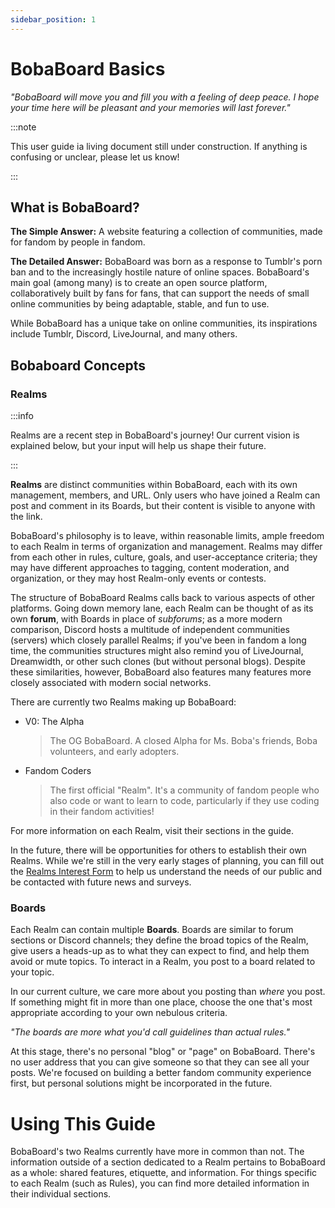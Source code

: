 ```yaml
---
sidebar_position: 1
---
```

# BobaBoard Basics

_"BobaBoard will move you and fill you with a feeling of deep peace. I hope your time here will be pleasant and your memories will last forever."_

:::note
 
This user guide ia living document still under construction. If anything is confusing or unclear, please let us know!
 
:::

## What is BobaBoard?
**The Simple Answer:** A website featuring a collection of communities, made for fandom by people in fandom.

**The Detailed Answer:** BobaBoard was born as a response to Tumblr's porn ban and to the increasingly hostile nature of online spaces. BobaBoard's main goal (among many) is to create an open source platform, collaboratively built by fans for fans, that can support the needs of small online communities by being adaptable, stable, and fun to use.

While BobaBoard has a unique take on online communities, its inspirations include Tumblr, Discord, LiveJournal, and many others.

## Bobaboard Concepts
### Realms
:::info

Realms are a recent step in BobaBoard's journey! Our current vision is explained below, but your input will help us shape their future.

:::

**Realms** are distinct communities within BobaBoard, each with its own management, members, and URL. Only users who have joined a Realm can post and comment in its Boards, but their content is visible to anyone with the link.

BobaBoard's philosophy is to leave, within reasonable limits, ample freedom to each Realm in terms of organization and management. Realms may differ from each other in rules, culture, goals, and user-acceptance criteria; they may have different approaches to tagging, content moderation, and organization, or they may host Realm-only events or contests.

The structure of BobaBoard Realms calls back to various aspects of other platforms. Going down memory lane, each Realm can be thought of as its own **forum**, with Boards in place of *subforums*; as a more modern comparison, Discord hosts a multitude of independent communities (servers) which closely parallel Realms; if you've been in fandom a long time, the communities structures might also remind you of LiveJournal, Dreamwidth, or other such clones (but without personal blogs). Despite these similarities, however, BobaBoard also features many features more closely associated with modern social networks.

There are currently two Realms making up BobaBoard:
- V0: The Alpha
  > The OG BobaBoard. A closed Alpha for Ms. Boba's friends, Boba volunteers, and early adopters.

- Fandom Coders
  > The first official "Realm". It's a community of fandom people who also code or want to learn to code, particularly if they use coding in their fandom activities!

For more information on each Realm, visit their sections in the guide.

In the future, there will be opportunities for others to establish their own Realms. While we're still in the very early stages of planning, you can fill out the [Realms Interest Form](https://docs.google.com/forms/d/e/1FAIpQLScxdJkWmcJqWQQOOY1CM9oxmXDDrdBn9m1Bu0SYbEeNkNr1Jw/viewform) to help us understand the needs of our public and be contacted with future news and surveys.

### Boards
Each Realm can contain multiple **Boards**. Boards are similar to forum sections or Discord channels; they define the broad topics of the Realm, give users a heads-up as to what they can expect to find, and help them avoid or mute topics. To interact in a Realm, you post to a board related to your topic.

In our current culture, we care more about you posting than *where* you post. If something might fit in more than one place, choose the one that's most appropriate according to your own nebulous criteria.

_"The boards are more what you'd call guidelines than actual rules."_

At this stage, there's no personal "blog" or "page" on BobaBoard. There's no user address that you can give someone so that they can see all your posts. We're focused on building a better fandom community experience first, but personal solutions might be incorporated in the future. 

# Using This Guide
BobaBoard's two Realms currently have more in common than not. The information outside of a section dedicated to a Realm pertains to BobaBoard as a whole: shared features, etiquette, and information. For things specific to each Realm (such as Rules), you can find more detailed information in their individual sections.